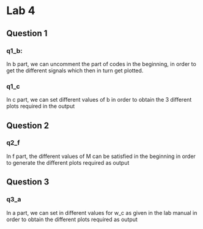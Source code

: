 # Lab 4

## Question 1

### q1_b:  
In b part, we can uncomment the part of codes in the beginning, in order to get the different signals which then in turn get plotted.
### q1_c
In c part, we can set different values of b in order to obtain the 3 different plots required in the output 

## Question 2

### q2_f
In f part, the different values of M can be satisfied in the beginning in order to generate the different plots required as output

## Question 3  

### q3_a
In a part, we can set in different values for w_c as given in the lab manual in order to obtain the different plots required as output
